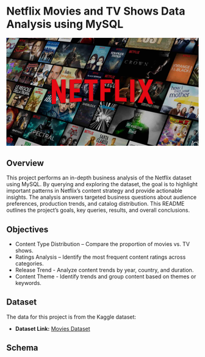 # Netflix Movies and TV Shows Data Analysis using MySQL

![Netflix_Logo](https://github.com/kayantang666/netflix_mysql_project/blob/main/netflix_logo.png)

## Overview
This project performs an in-depth business analysis of the Netflix dataset using MySQL. By querying and exploring the dataset, the goal is to highlight important patterns in Netflix’s content strategy and provide actionable insights. The analysis answers targeted business questions about audience preferences, production trends, and catalog distribution. This README outlines the project’s goals, key queries, results, and overall conclusions.

## Objectives
- Content Type Distribution – Compare the proportion of movies vs. TV shows.
- Ratings Analysis – Identify the most frequent content ratings across categories.
- Release Trend - Analyze content trends by year, country, and duration.
- Content Theme - Identify trends and group content based on themes or keywords.

## Dataset
The data for this project is from the Kaggle dataset:
- **Dataset Link:** [Movies Dataset](https://www.kaggle.com/datasets/shivamb/netflix-shows?resource=download)

## Schema


